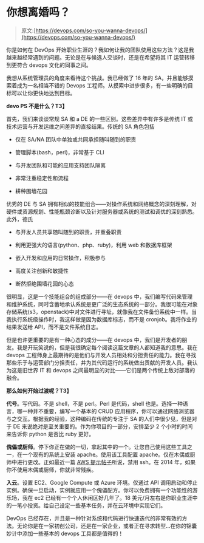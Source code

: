 # 你想离婚吗？

> 原文:[https://devops.com/so-you-wanna-devops/](https://devops.com/so-you-wanna-devops/)

你是如何在 DevOps 开始职业生涯的？我如何让我的团队使用这些方法？这是我越来越经常遇到的问题。无论是在与候选人交谈时，还是在希望将其 IT 运营转移到更符合 devops 文化的同事之间。

我想从系统管理员的角度来看待这个挑战。我已经做了 16 年的 SA，并且能够摸索着成为一名相当不错的 Devops 工程师。从摸索中进步很多，有一些明确的目标可以让你更快地达到目标。

**devo PS 不是什么？T3】**

首先，我们来谈谈常规 SA 和 a DE 的一些区别。这些差异中有许多是传统 IT 或技术运营与开发运维之间差异的直接结果。传统的 SA 角色包括

*   仅在 SA/NA 团队中单独或共同承担随叫随到的职责

*   管理脚本(bash，perl)，非常基于 CLI

*   与开发团队和可能的应用支持团队隔离

*   非常注重稳定性和流程

*   耕种围墙花园

优秀的 DE 与 SA 拥有相似的技能组合——对操作系统和网络概念的深刻理解，对硬件或资源规划、性能瓶颈诊断以及针对服务器或系统的测试和调优的深刻熟悉。此外，德氏

*   与开发人员共享随叫随到的职责，并重叠职责

*   利用更强大的语言(python、php、ruby)，利用 web 和数据库框架

*   嵌入开发和应用的日常操作，积极参与

*   高度关注创新和敏捷性

*   断然拒绝围墙花园的心态

很明显，这是一个技能组合的组成部分——在 devops 中，我们编写代码来管理和维护系统，同时含蓄地承认系统是更广泛的生态系统的一部分。我很可能在对象存储系统(s3，openstack)中对文件进行寻址，就像我在文件备份系统中一样。当我执行系统级操作时，我这样做是因为数据库标志，而不是 cronjob。我将作业的结果发送给 API，而不是文件系统日志。

但是也许更重要的是有一种心态的成分——在 devops 中，我们是开发者的朋友。我是开玩笑说的，但是我很确定每个阅读这篇文章的人都知道我的意思。我在 devops 工程师身上最期待的是他们与开发人员相处和分担责任的能力。我在寻找那些乐于与运营部门分担责任，并为其代码运行的系统做出贡献的开发人员。我认为这是旧世界 IT 和 devops 之间最明显的对比——它们是两个传统上敌对部落的融合。

**那么如何开始过渡呢？T3】**

**代号**。写代码。不是 shell，不是 perl。Perl 是代码，shell 也是。选择一种语言，哪一种并不重要，编写一个基本的 CRUD 应用程序，你可以通过网络浏览器与之交互。根据我的经验，这种编码在传统的专注于 SA 的人们中很少见，但是对于 DE 来说绝对是至关重要的。作为你项目的一部分，安排至少 2 个小时的时间来告诉你 python 是否比 ruby 更好。

**傀儡或厨师**。停下你正在做的一切，拿起其中的一个。让您自己使用这些工具之一，在一个现有的系统上安装 apache。使用该工具配置 apache。仅在木偶或厨师中进行更改。正如最近一篇 [AWS 提示帖子](https://wblinks.com/notes/aws-tips-i-wish-id-known-before-i-started/ "disable ssh")所说，禁用 ssh。在 2014 年，如果你不使用木偶或厨师，你就非常残疾。

**入云**。设置 EC2、Google Compute 或 Azure 环境。仅通过 API 调用启动和停止实例。确保一旦启动，实例就应用一个傀儡配方。你可以免费拥有一个功能性的游乐场，我在 ec2 已经有一个个人休闲区好几年了。18 美元/月左右是你职业生涯中的一笔小投资。给自己设定一些基本任务，并在云环境中实现它们。

DevOps 已经存在，并且是一种针对系统和代码进行快速迭代的非常有效的方法。无论你是在一家初创公司，还是在一家企业，或者正在寻求转型…在你的锦囊妙计中添加一些基本的 devops 工具都是值得的！